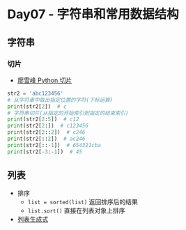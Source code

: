 # Day07 - 字符串和常用数据结构

## 字符串

### 切片

- [廖雪峰 Python 切片](https://www.liaoxuefeng.com/wiki/897692888725344/923029651584288)

```Python
str2 = 'abc123456'
# 从字符串中取出指定位置的字符(下标运算)
print(str2[2])  # c
# 字符串切片(从指定的开始索引到指定的结束索引)
print(str2[2:5])  # c12
print(str2[2:])  # c123456
print(str2[2::2])  # c246
print(str2[::2])  # ac246
print(str2[::-1])  # 654321cba
print(str2[-3:-1])  # 45
```

## 列表

- 排序
    - `list = sorted(list)` 返回排序后的结果
    - `list.sort()` 直接在列表对象上排序
- [列表生成式](https://www.liaoxuefeng.com/wiki/897692888725344/923029657876192)

